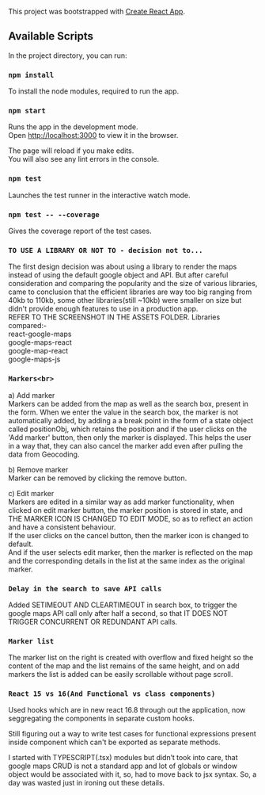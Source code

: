 This project was bootstrapped with [Create React App](https://github.com/facebook/create-react-app).

## Available Scripts

In the project directory, you can run:

### `npm install`
To install the node modules, required to run the app.

### `npm start`

Runs the app in the development mode.<br>
Open [http://localhost:3000](http://localhost:3000) to view it in the browser.

The page will reload if you make edits.<br>
You will also see any lint errors in the console.

### `npm test`

Launches the test runner in the interactive watch mode.<br>

### `npm test -- --coverage`
Gives the coverage report of the test cases.

### `TO USE A LIBRARY OR NOT TO - decision not to...`
The first design decision was about using a library to render the maps instead of using the default google object and API.
But after careful consideration and comparing the popularity and the size of various libraries, came to conclusion that the efficient libraries are way too big ranging from 40kb  to 110kb, some other libraries(still ~10kb) were smaller on size but didn't provide enough features to use in a production app.
<br>
REFER TO THE SCREENSHOT IN THE ASSETS FOLDER. Libraries compared:-<br>
    react-google-maps<br>
    google-maps-react<br>
    google-map-react<br>
    google-maps-js

### `Markers<br>`
a) Add marker<br>
Markers can be added from the map as well as the search box, present in the form. When we enter the value in the search box, the marker is not automatically added, by adding a  a break point in the form of a state object called positionObj, which retains the position and if the user clicks on the 'Add marker' button, then only the marker is displayed. This helps the user in a way that, they can also cancel the marker add even after pulling the data from Geocoding.<br>

b) Remove marker<br>
Marker can be removed by clicking the remove button. <br>

c) Edit marker<br>
Markers are edited in a similar way as add marker functionality, when clicked on edit marker button, the marker position is stored in state, and THE MARKER ICON IS CHANGED TO EDIT MODE, so as to reflect an action and have a consistent behaviour. <br>
If the user clicks on the cancel button, then the marker icon is changed to default.<br>
And if the user selects edit marker, then the marker is reflected on the map and the corresponding details in the list at the same index as the original marker.

### `Delay in the search to save API calls`
Added SETIMEOUT AND CLEARTIMEOUT in search box, to trigger the google maps API call only after half a second, so that IT DOES NOT TRIGGER CONCURRENT OR REDUNDANT API calls.


### `Marker list `
The marker list on the right is created with overflow and fixed height so the content of the map and the list remains of the same height, and on add markers the list is added can be easily scrollable without page scroll.


### `React 15 vs 16(And Functional vs class components)`
Used hooks which are in new react 16.8 through out the application, now seggregating the components in separate custom hooks.


Still figuring out a way to write test cases for functional expressions present inside component which can't be exported as separate methods.

I started with TYPESCRIPT(.tsx) modules but didn’t took into care, that google maps CRUD is not a standard app and lot of globals or window object would be associated with it, so, had to move back to jsx syntax. So, a day was wasted just in ironing out these details.